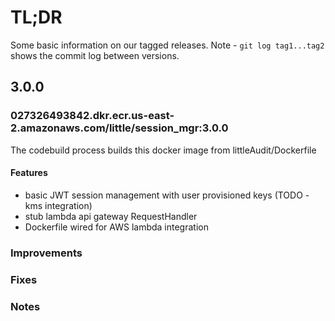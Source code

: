 # TL;DR

Some basic information on our tagged releases.
Note - `git log tag1...tag2` shows the commit log between versions.

## 3.0.0

### 027326493842.dkr.ecr.us-east-2.amazonaws.com/little/session_mgr:3.0.0

The codebuild process builds this docker image from littleAudit/Dockerfile

#### Features

* basic JWT session management with user provisioned keys (TODO - kms integration)
* stub lambda api gateway RequestHandler
* Dockerfile wired for AWS lambda integration

### Improvements


### Fixes


### Notes
